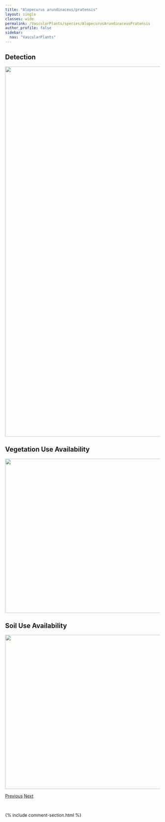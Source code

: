 ```yaml
---
title: "Alopecurus arundinaceus/pratensis"
layout: single
classes: wide
permalink: /VascularPlants/species/AlopecurusArundinaceusPratensis
author_profile: false
sidebar:
  nav: "VascularPlants"
---
```


<h2>Detection</h2>

<a href="https://drive.google.com/uc?export=view&id=1rzGRmwIGWoIudU6JfAhehZYSPr5jKCHL">
<img src="https://drive.google.com/uc?export=view&id=1rzGRmwIGWoIudU6JfAhehZYSPr5jKCHL" height = "1200" width = "800">
</a>


<h2>Vegetation Use Availability</h2>

<a href="https://drive.google.com/uc?export=view&id=1TDgDEHLliRj46MdN1HvjHLO4z31arTsN">
<img src="https://drive.google.com/uc?export=view&id=1TDgDEHLliRj46MdN1HvjHLO4z31arTsN" height = "500" width = "1000">
</a>


<h2>Soil Use Availability</h2>

<a href="https://drive.google.com/uc?export=view&id=1aTDlwKOAtKGWfjAsQkyRq2QJPj9k2kAQ">
<img src="https://drive.google.com/uc?export=view&id=1aTDlwKOAtKGWfjAsQkyRq2QJPj9k2kAQ" height = "500" width = "1000">
</a>


<a href="/DevelopmentWebsite/VascularPlants/species/AlopecurusAequalis" class="pagination--pager" title="Alopecurus aequalis">Previous</a> <a href="/DevelopmentWebsite/VascularPlants/species/AlopecurusCarolinianus" class="pagination--pager" title="Alopecurus carolinianus">Next</a>

<p>&nbsp;</p>

{% include comment-section.html %}
